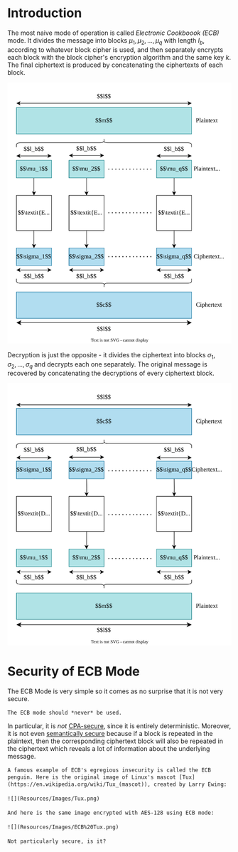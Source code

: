 # Introduction
The most naive mode of operation is called *Electronic Cookboook (ECB)* mode. It divides the message into blocks $\mu_1, \mu_2, ..., \mu_q$ with length $l_b$, according to whatever block cipher is used, and then separately encrypts each block with the block cipher's encryption algorithm and the same key $k$. The final ciphertext is produced by concatenating the ciphertexts of each block.

![](Resources/Images/ECB%20Encryption.svg)

Decryption is just the opposite - it divides the ciphertext into blocks $\sigma_1, \sigma_2, ..., \sigma_q$ and decrypts each one separately. The original message is recovered by concatenating the decryptions of every ciphertext block.

![](Resources/Images/ECB%20Decryption.svg)

# Security of ECB Mode
The ECB Mode is very simple so it comes as no surprise that it is not very secure. 

```admonish warning
The ECB mode should *never* be used.
```

In particular, it is *not* [CPA-secure](../../Security%20Notions/Chosen%20Plaintext%20Attack%20(CPA).md), since it is entirely deterministic. Moreover, it is not even [semantically secure](../../Security%20Notions/Ciphertext-Only%20Attack%20(COA)/Semantic%20Security.md) because if a block is repeated in the plaintext, then the corresponding ciphertext block will also be repeated in the ciphertext which reveals a lot of information about the underlying message. 

```admonish example
A famous example of ECB's egregious insecurity is called the ECB penguin. Here is the original image of Linux's mascot [Tux](https://en.wikipedia.org/wiki/Tux_(mascot)), created by Larry Ewing:

![](Resources/Images/Tux.png)

And here is the same image encrypted with AES-128 using ECB mode:

![](Resources/Images/ECB%20Tux.png)

Not particularly secure, is it?
```
